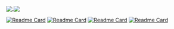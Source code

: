<a src="https://shadowhusky.cn"></a>

<a href="https://github.com/anuraghazra/github-readme-stats">
  <img align="center" src="https://github-readme-stats.vercel.app/api?username=Shadowhusky&show_icons=true&theme=algolia&include_all_commits=true&count_private=true&line_height=40" />
  <img align="center" src="https://github-readme-stats.vercel.app/api/top-langs/?username=Shadowhusky&theme=algolia&card_width=305" />
</a>

[![Readme Card](https://github-readme-stats.vercel.app/api/pin/?username=Shadowhusky&repo=Attention-Based-Image-Captioning&theme=algolia)](https://github.com/anuraghazra/github-readme-stats)
[![Readme Card](https://github-readme-stats.vercel.app/api/pin/?username=Shadowhusky&repo=daniel-personal-website&theme=algolia)](https://github.com/anuraghazra/github-readme-stats)
[![Readme Card](https://github-readme-stats.vercel.app/api/pin/?username=Shadowhusky&repo=covid_report&theme=algolia)](https://github.com/anuraghazra/github-readme-stats)
[![Readme Card](https://github-readme-stats.vercel.app/api/pin/?username=Shadowhusky&repo=DogCraft&theme=algolia)](https://github.com/anuraghazra/github-readme-stats)
